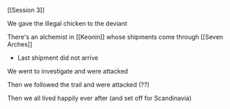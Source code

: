[[Session 3]]

We gave the illegal chicken to the deviant

There's an alchemist in [[Keonin]] whose shipments come through [[Seven Arches]]
* Last shipment did not arrive

We went to investigate and were attacked

Then we followed the trail and were attacked (??)

Then we all lived happily ever after (and set off for Scandinavia)

